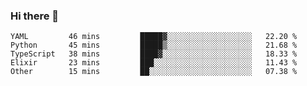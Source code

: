 ### Hi there 👋

<!--START_SECTION:waka-->

```text
YAML         46 mins         █████▓░░░░░░░░░░░░░░░░░░░   22.20 %
Python       45 mins         █████▒░░░░░░░░░░░░░░░░░░░   21.68 %
TypeScript   38 mins         ████▓░░░░░░░░░░░░░░░░░░░░   18.33 %
Elixir       23 mins         ███░░░░░░░░░░░░░░░░░░░░░░   11.43 %
Other        15 mins         ██░░░░░░░░░░░░░░░░░░░░░░░   07.38 %
```

<!--END_SECTION:waka-->

<!--
**Jonas-VanHaeken/Jonas-VanHaeken** is a ✨ _special_ ✨ repository because its `README.md` (this file) appears on your GitHub profile.

Here are some ideas to get you started:

- 🔭 I’m currently working on ...
- 🌱 I’m currently learning ...
- 👯 I’m looking to collaborate on ...
- 🤔 I’m looking for help with ...
- 💬 Ask me about ...
- 📫 How to reach me: ...
- 😄 Pronouns: ...
- ⚡ Fun fact: ...
-->
